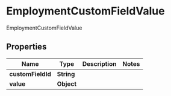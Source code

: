 

# EmploymentCustomFieldValue

EmploymentCustomFieldValue

## Properties

| Name | Type | Description | Notes |
|------------ | ------------- | ------------- | -------------|
|**customFieldId** | **String** |  |  |
|**value** | **Object** |  |  |



